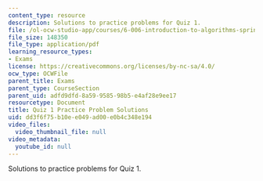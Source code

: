 ```yaml
---
content_type: resource
description: Solutions to practice problems for Quiz 1.
file: /ol-ocw-studio-app/courses/6-006-introduction-to-algorithms-spring-2008/dd3f6f75b10ee049ad00e0b4c348e194_solutions1.pdf
file_size: 148350
file_type: application/pdf
learning_resource_types:
- Exams
license: https://creativecommons.org/licenses/by-nc-sa/4.0/
ocw_type: OCWFile
parent_title: Exams
parent_type: CourseSection
parent_uid: adfd9dfd-8a59-9585-98b5-e4af28e9ee17
resourcetype: Document
title: Quiz 1 Practice Problem Solutions
uid: dd3f6f75-b10e-e049-ad00-e0b4c348e194
video_files:
  video_thumbnail_file: null
video_metadata:
  youtube_id: null
---
```

Solutions to practice problems for Quiz 1.